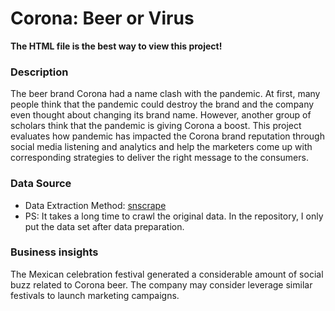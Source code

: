 # Corona: Beer or Virus
**The HTML file is the best way to view this project!**
### Description
<p>The beer brand Corona had a name clash with the pandemic. At first, many people think that the pandemic could destroy the brand and the company even 
  thought about changing its brand name. However, another group of scholars think that the pandemic is giving Corona a boost. This project evaluates how 
  pandemic has impacted the Corona brand reputation through social media listening and analytics and help the marketers come up with corresponding 
  strategies to deliver the right message to the consumers.</p>

### Data Source
* Data Extraction Method: [snscrape](https://github.com/JustAnotherArchivist/snscrape#readme) 
* PS: It takes a long time to crawl the original data. In the repository, I only put the data set after data preparation.

### Business insights
The Mexican celebration festival generated a considerable amount of social buzz related to Corona beer. 
The company may consider leverage similar festivals to launch marketing campaigns.


